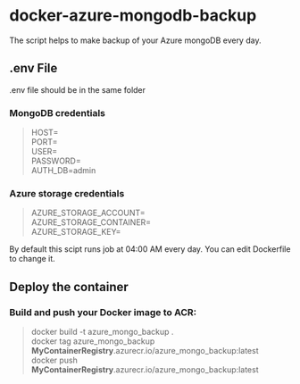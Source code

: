 # docker-azure-mongodb-backup

The script helps to make backup of your Azure mongoDB every day.


## .env File

.env file should be in the same folder

### MongoDB credentials

> HOST=\
PORT=\
USER=\
PASSWORD=\
AUTH_DB=admin

### Azure storage credentials

> AZURE_STORAGE_ACCOUNT=\
AZURE_STORAGE_CONTAINER=\
AZURE_STORAGE_KEY=


By default this scipt runs job at 04:00 AM every day. You can edit Dockerfile to change it.

## Deploy the container

### Build and push your Docker image to ACR:

> docker build -t azure_mongo_backup .\
docker tag azure_mongo_backup **MyContainerRegistry**.azurecr.io/azure_mongo_backup:latest\
docker push **MyContainerRegistry**.azurecr.io/azure_mongo_backup:latest

